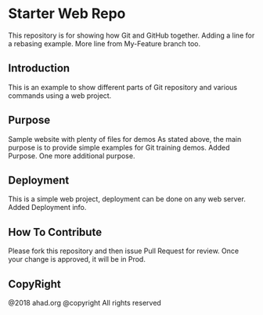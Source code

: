 # Starter Web Repo
This repository is for showing how Git and GitHub together.
Adding a line for a rebasing example.
More line from My-Feature branch too.

## Introduction
This is an example to show different parts of Git repository and various commands
using a web project.

## Purpose
Sample website with plenty of files for demos
As stated above, the main purpose is to provide simple examples for Git
training demos.
Added Purpose.
One more additional purpose.

## Deployment
This is a simple web project, deployment can be done on any web server.
Added Deployment info.

## How To Contribute
Please fork this repository and then issue Pull Request for review.
Once your change is approved, it will be in Prod.

## CopyRight
@2018 ahad.org
@copyright
All rights reserved
